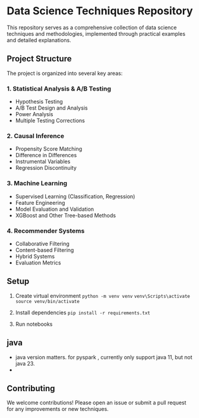 # Data Science Techniques Repository

This repository serves as a comprehensive collection of data science techniques and methodologies, implemented through practical examples and detailed explanations.

## Project Structure

The project is organized into several key areas:

### 1. Statistical Analysis & A/B Testing
- Hypothesis Testing
- A/B Test Design and Analysis
- Power Analysis
- Multiple Testing Corrections

### 2. Causal Inference
- Propensity Score Matching
- Difference in Differences
- Instrumental Variables
- Regression Discontinuity

### 3. Machine Learning
- Supervised Learning (Classification, Regression)
- Feature Engineering
- Model Evaluation and Validation
- XGBoost and Other Tree-based Methods

### 4. Recommender Systems
- Collaborative Filtering
- Content-based Filtering
- Hybrid Systems
- Evaluation Metrics

## Setup

1. Create virtual environment
`python -m venv venv`
`venv\Scripts\activate`
`source venv/bin/activate`

2. Install dependencies
`pip install -r requirements.txt`

3. Run notebooks

## java
- java version matters. for pyspark , currently only support java 11, but not java 23.
- 

## Contributing

We welcome contributions! Please open an issue or submit a pull request for any improvements or new techniques.
